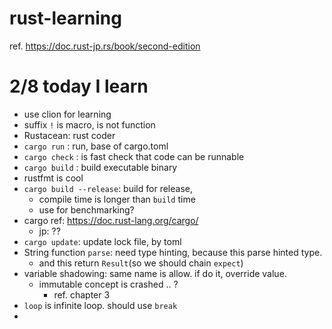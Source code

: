 # rust-learning

ref. https://doc.rust-jp.rs/book/second-edition

# 2/8 today I learn

* use clion for learning
* suffix `!` is macro, is not function
* Rustacean: rust coder
* `cargo run` : run, base of cargo.toml
* `cargo check` : is fast check that code can be runnable
* `cargo build` : build executable binary
* rustfmt is cool
* `cargo build --release`: build for release, 
  * compile time is longer than `build` time
  * use for benchmarking?
* cargo ref: https://doc.rust-lang.org/cargo/
  * jp: ??
* `cargo update`: update lock file, by toml
* String function `parse`: need type hinting, because this parse hinted type.
  * and this return `Result`(so we should chain `expect`)
* variable shadowing: same name is allow. if do it, override value.
  * immutable concept is crashed .. ?
    * ref. chapter 3
* `loop` is infinite loop. should use `break`
*  